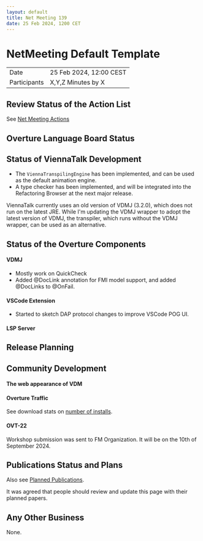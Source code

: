 ```yaml
---
layout: default
title: Net Meeting 139
date: 25 Feb 2024, 1200 CET
---
```


<script src="https://code.jquery.com/jquery-1.11.1.min.js">
</script>
<script src="/javascripts/edit.js"></script>
<script>setEditButonNm();</script>

# NetMeeting Default Template

|||
|---|---|
| Date | 25 Feb 2024, 12:00 CEST |
| Participants | X,Y,Z Minutes by X |


## Review Status of the Action List

See [Net Meeting Actions](https://github.com/overturetool/overturetool.github.io/issues?q=is%3Aopen+is%3Aissue+label%3A%22action+net-meeting%22)


## Overture Language Board Status


## Status of ViennaTalk Development

* The `ViennaTranspilingEngine` has been implemented, and can be used as the default animation engine.
* A type checker has been implemented, and will be integrated into the Refactoring Browser at the next major release.

ViennaTalk currently uses an old version of VDMJ (3.2.0), which does not run on the latest JRE. While I'm updating the VDMJ wrapper to adopt the latest version of VDMJ, the transpiler, which runs without the VDMJ wrapper, can be used as an alternative.

##  Status of the Overture Components

#### VDMJ

* Mostly work on QuickCheck
* Added @DocLink annotation for FMI model support, and added @DocLinks to @OnFail.

#### VSCode Extension

* Started to sketch DAP protocol changes to improve VSCode POG UI.

#### LSP Server

##  Release Planning

##  Community Development

#### The web appearance of VDM 

#### Overture Traffic

See download stats on [number of installs](https://marketplace.visualstudio.com/items?itemName=overturetool.vdm-vscode).

#### OVT-22 

Workshop submission was sent to FM Organization. It will be on the 10th of September 2024.

##  Publications Status and Plans

Also see [Planned Publications](https://www.overturetool.org/publications/PlannedPublications.html).

It was agreed that people should review and update this page with their planned papers.



##  Any Other Business

None.


<div id="edit_page_div"></div>


